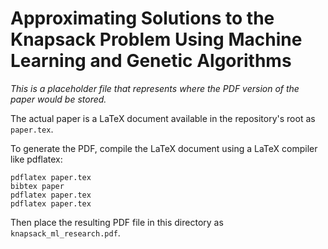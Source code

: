 # Approximating Solutions to the Knapsack Problem Using Machine Learning and Genetic Algorithms

*This is a placeholder file that represents where the PDF version of the paper would be stored.*

The actual paper is a LaTeX document available in the repository's root as `paper.tex`.

To generate the PDF, compile the LaTeX document using a LaTeX compiler like pdflatex:

```
pdflatex paper.tex
bibtex paper
pdflatex paper.tex
pdflatex paper.tex
```

Then place the resulting PDF file in this directory as `knapsack_ml_research.pdf`.